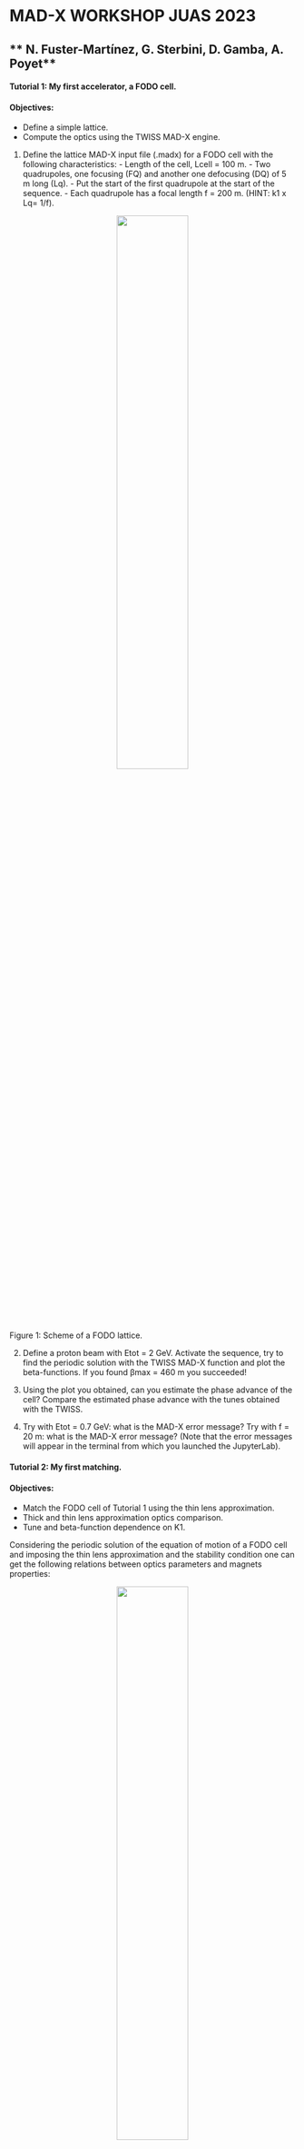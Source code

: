 # MAD-X WORKSHOP JUAS 2023
** N. Fuster-Martínez, G. Sterbini, D. Gamba, A. Poyet** 
---
#### Tutorial 1: My first accelerator, a FODO cell.

#### Objectives:
   - Define a simple lattice.
   - Compute the optics using the TWISS MAD-X engine.
    
1.    Define the lattice MAD-X input file (.madx) for a FODO cell with the following characteristics:
    -    Length of the cell, Lcell = 100 m.
    -    Two quadrupoles, one focusing (FQ) and another one defocusing (DQ) of 5 m long (Lq).
    -    Put the start of the first quadrupole at the start of the sequence.
    -    Each quadrupole has a focal length f = 200 m. (HINT: k1 x Lq= 1/f). 
    
<p align="center">
<img src="Figures/Tutorial1_FODO.png" width="50%"/></a>
</p>
Figure 1: Scheme of a FODO lattice.

2. Define a proton beam with Etot = 2 GeV. Activate the sequence, try to find the periodic solution with the TWISS MAD-X function and plot the beta-functions. If you found βmax = 460 m you succeeded!

3. Using the plot you obtained, can you estimate the phase advance of the cell? Compare the estimated phase advance with the tunes obtained with the TWISS.
    
4. Try with Etot = 0.7 GeV: what is the MAD-X error message? Try with f = 20 m: what is the MAD-X error message? (Note that the error messages will appear in the terminal from which you launched the JupyterLab).

#### Tutorial 2: My first matching.

#### Objectives:
   -  Match the FODO cell of Tutorial 1 using the thin lens approximation.
   -  Thick and thin lens approximation optics comparison.
   -  Tune and beta-function dependence on K1.

Considering the periodic solution of the equation of motion of a FODO cell and imposing the thin lens approximation and the stability condition one can get the following relations between optics parameters and magnets properties:

<p align="center">
<img src="Figures/Tutorial2_Figure1.png" width="50%"/></a>
</p>
Figure 2: FODO thin lens approximation phase advance as a function of quadrupole properties.

<p align="center">
<img src="Figures/Tutorial2_Figure2.png" width="50%"/></a>
</p>
Figure 3: FODO thin lens approximation beta-function as a function of quadrupole properties.


1. Try to TWISS the FODO cell defined in Tutorial 1 powering the quadrupoles to obtain a ∆μ ~ 90° in the cell using the thin lens approximation (Figure 1). 

2. What is the βmax compared to the thin lens approximation solution from Figure 2?

3. Halve the focusing strength of the quadrupole, what is the effect of it on the βmax, βmin and ∆μ? Compare with the thin lens approximation from Figure 1 and Figure 2.

4. Compute the maximum beam size σ assuming a normalized emittance of 3 mrad mm and Etot = 7 TeV.

#### Tutorial 3: Building a circular machine.

#### Objectives:
   - Build a circular machine by introducing dipoles into the FODO cell of Tutorial 1.
   - Use the MATCHING MAD-X engine to compute the strength of the magnets to get a desired tune.

1.    Consider now the FODO cell of Tutorial 2 and add 4 sector dipoles of 15 m long (assume 5 m of drift space between magnets). Consider a ring with 736 dipoles with equal bending angles.

<p align="center">
<img src="Figures/Tutorial3_FODO.png" width="50%"/></a>
</p>
Figure 4: Scheme of a FODO cell with dipoles.

2. Do the dipoles (weak focusing) affect the βmax and the dispersion? Compute the relative variation with and without dipoles on the βmax on the two planes.

3. From the phase advance of the FODO cell compute the horizontal and vertical tunes of the machine.

4. Suppose you want to set a tune (60.2,67.2), use the MAD-X matching engine on a single FODO to get it.

#### BONUS:

5.    Change the total beam energy to 7 TeV. What is the new tune of the machine? Why?

6.    What is the maximum tune that you can reach with such a lattice? (HINT: what is the maximum phase advance per FODO cell in the thin lens approximation?).


#### Tutorial 4: Natural chromaticity.

#### Objectives:
   - Quantify the natural chromaticity of a FODO cell (from Tutorial 3).
   - First tracking of particles using the tracking MAD-X engine to study the beam dynamics for different initial conditions.

<p align="center">
<img src="Figures/Tutorial4_chroma.png" width="50%"/></a>
</p>
Figure 5: Chromaticity effect illustration.

1. Using the lattice and the MAD-X input file from Tutorial 3 match the tunes of the FODO cell to 0.25, both horizontal and vertical.

2. Using the chromaticity obtained from the TWISS, compute the tunes for particles with ∆p/p= 10^(-3).

3. Track particles with initial coordinates x, y, px, py = (1, 1, 0, 0) mm in 100 turns. Plot the x-px phase space. How does the particle move in the phase space turn after turn?

     (HINT: To use the TRACK MAD-X module you need to convert your lattice into thin and for that you need to have your SEQUENCE referred to the center of the elements).

4. Track a particle now with x, y, px, py = (100, 100, 0, 0) mm in 100 turns. Plot x-px phase-space. Does something change with respect to the previous case? Why?

**BONUS:

5. Repeat the tracking adding DELTAP=10-2 to the TRACK command. How does the phase space look now? Is the tune still the same? It may help to look only at the first 4 turns to get a clear picture.

#### Tutorial 5: Chromaticity correction and non-linearities.

#### Objectives:
   - Introduce sextupoles in the FODO cell for chromaticity correction.
   - Non-linearities impact on the beam dynamics.


<p align="center">
<img src="Figures/Tutorial5_chroma_correction.png" width="50%"/></a>
</p>
Figure 6: Chromaticity correction scheme.

1. Add 0.5 m long sextupoles attached to the quadrupoles. With a matching block adjust the vertical and horizontal chromaticity of the cell (global parameters: DQ1 and DQ2) to zero, by powering the two sextupoles (K21 and K22). 

<p align="center">
<img src="Figures/Tutorial5_FODO.png" width="50%"/></a>
</p>
Figure 7: FODO cell with dipoles and sextupoles scheme.

2. Using the K21 and K22 obtained in point 1 and the β-functions and dispersion at the sextupole location, evaluate using the formula the sextupolar effect Q1 for a particle of  ∆p/p= 10^(-2). Compare the results obtained in the Tutorial 4.

3. Track a particle with initial conditions x, y, px, py = (1, 1, 0, 0) mm in 100 cells and ∆p/p= 10^(-2). Plot the x-px phase-space. Did you manage to recover the original tune for the off-momentum particle?

4. Track now a particle with initial coordinates x, y, px, py = (100, 100, 0, 0) mm in 100 cells. How does the particle move cell after cell? Do you see the tunes? What is going on?

**BONUS:

5. Move the tunes to (0.23, 0.23) and repeat the questions 3 and 4. Is the particle now stable?

#### Tutorial 6: Building a transfer line.

#### Objectives:
   - Build a transfer line and compute the optics for some initial conditions.
   - Matching a transfer line.

1.    Build a transfer line for a 2 GeV proton beam of 10 m length with 4 quadrupoles of 4 m long (centered at 2, 4, 6, and 8 m). With K1 values of 0.1, 0.1, 0.1, 0.1 m-2, respectively. Can you find a periodic solution?

<p align="center">
<img src="Figures/Tutorial6_TranferLine.png" width="50%"/></a>
</p>
Figure 6: Transfer line scheme.

2. Can you find an initial conditions (IC) solution starting from (β_x 〖,α〗_x 〖,β〗_y,〖 α〗_y) = (1, 0, 2, 0) m? Compute the corresponding quadrupole gradients. What are the final optical conditions at the end (β_x^end,〖 α〗_x^end,β_y^end,α_y^end)?

3. Starting from (β_x 〖,α〗_x 〖,β〗_y,〖 α〗_y) = (1, 0, 2, 0) m match the line to (β_x^end,〖 α〗_x^end,〖 β〗_y^end,α_y^end) = (2, 0, 1, 0) m at the end.

4. Starting from (β_x 〖,α〗_x 〖,β〗_y,〖 α〗_y) = (1 , 0, 2, 0) m and the gradients obtained in the previous matching, match to the (β_x^end,α_x^end,β_y^end,α_y^end) found in the question number 2. Can you find back the K1 values of 0.1, 0.1, 0.1, 0.1 m-2, respectively. Compute the required gradients for this solution.

**BONUS:

5. Consider that the quadrupoles have an excitation current of a 100 A m2 and an excitation magnetic factor of 2 T/m/A and an aperture of 40 mm diameter. Compute the magnetic field at the poles of the four quadrupoles for the two matching solutions of the exercise. (HINT: assume a linear regime and use a dimensional approach).

